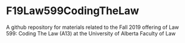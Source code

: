 # F19Law599CodingTheLaw
A github repository for materials related to the Fall 2019 offering of Law 599: Coding The Law (A13) at the University of Alberta Faculty of Law
